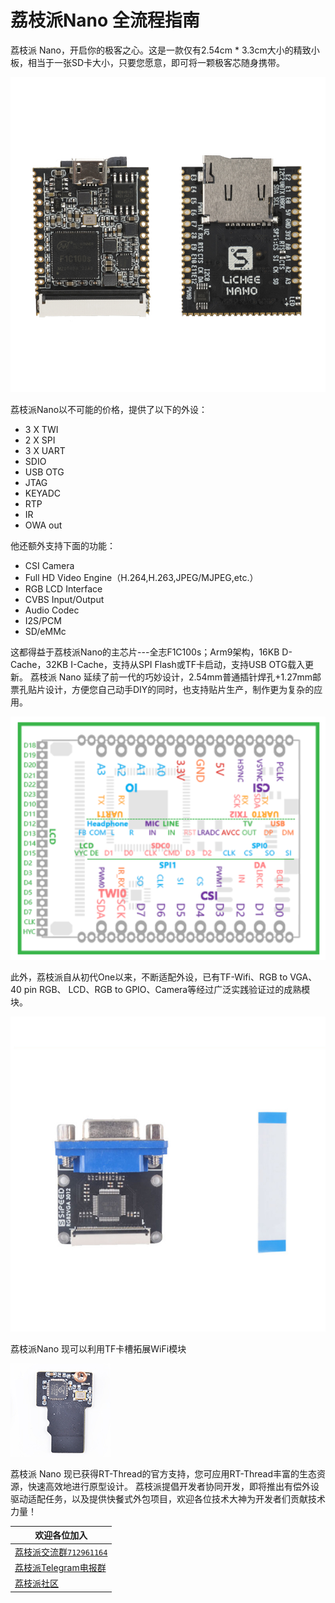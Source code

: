 # 荔枝派Nano 全流程指南


荔枝派 Nano，开启你的极客之心。这是一款仅有2.54cm * 3.3cm大小的精致小板，相当于一张SD卡大小，只要您愿意，即可将一颗极客芯随身携带。

![](./static/lichee-nano.jpg)

荔枝派Nano以不可能的价格，提供了以下的外设：

-   3 X TWI  
-   2 X SPI  
-   3 X UART 
-   SDIO     
-   USB OTG  
-   JTAG     
-   KEYADC   
-   RTP      
-   IR       
-   OWA out  

他还额外支持下面的功能：

-   CSI Camera
-   Full HD Video Engine（H.264,H.263,JPEG/MJPEG,etc.）
-   RGB LCD Interface
-   CVBS Input/Output
-   Audio Codec
-   I2S/PCM
-   SD/eMMc

这都得益于荔枝派Nano的主芯片---全志F1C100s；Arm9架构，16KB D-Cache，32KB I-Cache，支持从SPI Flash或TF卡启动，支持USB OTG载入更新。
荔枝派 Nano 延续了前一代的巧妙设计，2.54mm普通插针焊孔+1.27mm邮票孔贴片设计，方便您自己动手DIY的同时，也支持贴片生产，制作更为复杂的应用。

![Pin Map](./static/Nano_pin.png)

此外，荔枝派自从初代One以来，不断适配外设，已有TF-Wifi、RGB to VGA、40 pin RGB、 LCD、RGB to GPIO、Camera等经过广泛实践验证过的成熟模块。

![](./static/VGA.jpg)

荔枝派Nano 现可以利用TF卡槽拓展WiFi模块

![](./static/WIFI.png)

荔枝派 Nano 现已获得RT-Thread的官方支持，您可应用RT-Thread丰富的生态资源，快速高效地进行原型设计。
荔枝派提倡开发者协同开发，即将推出有偿外设驱动适配任务，以及提供快餐式外包项目，欢迎各位技术大神为开发者们贡献技术力量！

| 欢迎各位加入                                                      |
| ----------------------------------------------------------------- |
| [荔枝派交流群`712961164`](https://jq.qq.com/?_wv=1027&k=2ymSdiUL) |
| [荔枝派Telegram电报群](https://t.me/sipeed)                       |
| [荔枝派社区](http://bbs.sipeed.com)                               |